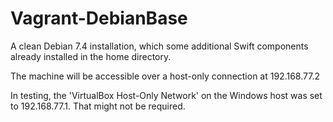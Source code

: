 Vagrant-DebianBase
==================

A clean Debian 7.4 installation, which some additional Swift components already installed in the home directory. 

The machine will be accessible over a host-only connection at 192.168.77.2

In testing, the 'VirtualBox Host-Only Network' on the Windows host was set to 192.168.77.1.
That might not be required. 
